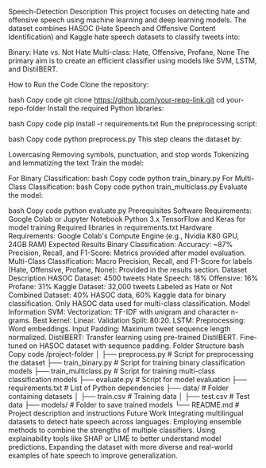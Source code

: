 Speech-Detection
Description
This project focuses on detecting hate and offensive speech using machine learning and deep learning models. The dataset combines HASOC (Hate Speech and Offensive Content Identification) and Kaggle hate speech datasets to classify tweets into:

Binary: Hate vs. Not Hate
Multi-class: Hate, Offensive, Profane, None
The primary aim is to create an efficient classifier using models like SVM, LSTM, and DistilBERT.

How to Run the Code
Clone the repository:

bash
Copy code
git clone https://github.com/your-repo-link.git
cd your-repo-folder
Install the required Python libraries:

bash
Copy code
pip install -r requirements.txt
Run the preprocessing script:

bash
Copy code
python preprocess.py
This step cleans the dataset by:

Lowercasing
Removing symbols, punctuation, and stop words
Tokenizing and lemmatizing the text
Train the model:

For Binary Classification:
bash
Copy code
python train_binary.py
For Multi-Class Classification:
bash
Copy code
python train_multiclass.py
Evaluate the model:

bash
Copy code
python evaluate.py
Prerequisites
Software Requirements:
Google Colab or Jupyter Notebook
Python 3.x
TensorFlow and Keras for model training
Required libraries in requirements.txt
Hardware Requirements:
Google Colab's Compute Engine (e.g., Nvidia K80 GPU, 24GB RAM)
Expected Results
Binary Classification:
Accuracy: ~87%
Precision, Recall, and F1-Score: Metrics provided after model evaluation.
Multi-Class Classification:
Macro Precision, Recall, and F1-Score for labels (Hate, Offensive, Profane, None): Provided in the results section.
Dataset Description
HASOC Dataset: 4500 tweets
Hate Speech: 18%
Offensive: 16%
Profane: 31%
Kaggle Dataset: 32,000 tweets
Labeled as Hate or Not
Combined Dataset:
40% HASOC data, 60% Kaggle data for binary classification.
Only HASOC data used for multi-class classification.
Model Information
SVM:
Vectorization: TF-IDF with unigram and character n-grams.
Best kernel: Linear.
Validation Split: 80:20.
LSTM:
Preprocessing: Word embeddings.
Input Padding: Maximum tweet sequence length normalized.
DistilBERT:
Transfer learning using pre-trained DistilBERT.
Fine-tuned on HASOC dataset with sequence padding.
Folder Structure
bash
Copy code
/project-folder
│
├── preprocess.py         # Script for preprocessing the dataset
├── train_binary.py       # Script for training binary classification models
├── train_multiclass.py   # Script for training multi-class classification models
├── evaluate.py           # Script for model evaluation
├── requirements.txt      # List of Python dependencies
├── data/                 # Folder containing datasets
│   ├── train.csv         # Training data
│   ├── test.csv          # Test data
├── models/               # Folder to save trained models
└── README.md             # Project description and instructions
Future Work
Integrating multilingual datasets to detect hate speech across languages.
Employing ensemble methods to combine the strengths of multiple classifiers.
Using explainability tools like SHAP or LIME to better understand model predictions.
Expanding the dataset with more diverse and real-world examples of hate speech to improve generalization.
